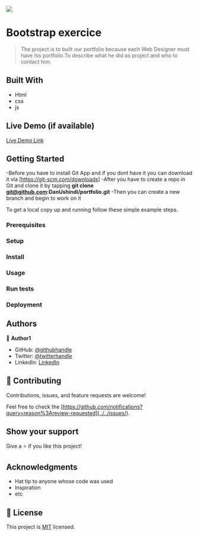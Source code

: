 ![](https://img.shields.io/badge/Microverse-blueviolet)

# Bootstrap exercice

>The project is to built our portfolio because each 
Web Designer must have his portfolio.To describe what he did as project and who to contact him.  


## Built With

- Html
- css
- js

## Live Demo (if available)

[Live Demo Link](https://danushindi.github.io/portfolio/)


## Getting Started

-Before you have to install Git App  and if you dont have it you can download it via [https://git-scm.com/downloads]
-After you have to create a repo in Git and clone it
by tapping **git clone git@github.com:DanUshindi/portfolio.git**
-Then you can create a new branch and begin to work on it



To get a local copy up and running follow these simple example steps.

### Prerequisites

### Setup

### Install

### Usage

### Run tests

### Deployment



## Authors

👤 **Author1**

- GitHub: [@githubhandle](https://github.com/DanUshindi)
- Twitter: [@twitterhandle](https://twitter.com/dan_ushindi)
- LinkedIn: [LinkedIn](https://www.linkedin.com/in/dan-ushindi-821415215/)



## 🤝 Contributing

Contributions, issues, and feature requests are welcome!

Feel free to check the [https://github.com/notifications?query=reason%3Areview-requested](../../issues/).

## Show your support

Give a ⭐️ if you like this project!

## Acknowledgments

- Hat tip to anyone whose code was used
- Inspiration
- etc

## 📝 License

This project is [MIT](./MIT.md) licensed.